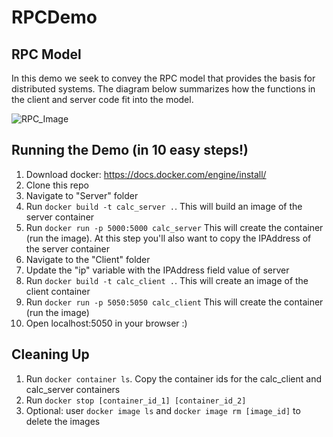 # RPCDemo

## RPC Model
In this demo we seek to convey the RPC model that provides the basis for distributed systems. The diagram below summarizes how the functions in the client and server code fit into the model.

![RPC_Image](https://user-images.githubusercontent.com/66653384/230818654-a3c51de1-8699-4874-906f-ea7117bc5757.png)

## Running the Demo (in 10 easy steps!)
1) Download docker: https://docs.docker.com/engine/install/
2) Clone this repo
3) Navigate to "Server" folder
4) Run `docker build -t calc_server .`. This will build an image of the server container
5) Run `docker run -p 5000:5000 calc_server` This will create the container (run the image). At this step you'll also want to copy the IPAddress of the server container
6) Navigate to the "Client" folder
7) Update the "ip" variable with the IPAddress field value of server
8) Run `docker build -t calc_client .`. This will create an image of the client container
9) Run `docker run -p 5050:5050 calc_client` This will create the container (run the image)
10) Open localhost:5050 in your browser :)

## Cleaning Up
1) Run `docker container ls`. Copy the container ids for the calc_client and calc_server containers
2) Run `docker stop [container_id_1] [container_id_2]`
3) Optional: user `docker image ls` and `docker image rm [image_id]` to delete the images
